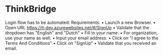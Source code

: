# ThinkBridge
Login flow has to be automated:
Requirements:
• Launch a new Browser.
• Open URL https://jt-dev.azurewebsites.net/#/SignUp
• Validate that the dropdown has "English" and "Dutch"
• Fill in your name.
• For organization, use your name as well.
• Input your email address.
• Click on "I agree to the Terms And Conditions"
• Click on "SignUp"
• Validate that you received an email.
